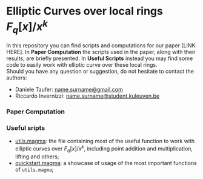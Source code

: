 # Elliptic Curves over local rings $F_q[x]/x^k$

In this repository you can find scripts and computations for our paper [LINK HERE]. In **Paper Computation** the scripts used in the paper, along with their results, are briefly presented. In **Useful Scripts** instead you may find some code to easily work with elliptic curve over these local rings.   
Should you have any question or suggestion, do not hesitate to contact the authors:
- Daniele Taufer: name.surname@gmail.com
- Riccardo Invernizzi: name.surname@student.kuleuven.be

### Paper Computation


### Useful sripts

- [utils.magma](https://github.com/r98inver/ec-local-rings/blob/main/utils.magma): the file containing most of the useful function to work with elliptic curves over $F_q[x]/x^k$, including point addition and multiplication, lifting and others;
- [quickstart.magma](https://github.com/r98inver/ec-local-rings/blob/main/quickstart.magma): a showcase of usage of the most important functions of `utils.magma`;
